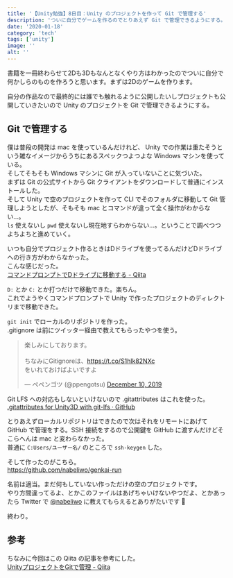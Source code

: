 ```yaml
---
title: '【Unity勉強】8日目：Unity のプロジェクトを作って Git で管理する'
description: 'ついに自分でゲームを作るのでとりあえず Git で管理できるようにする。'
date: '2020-01-18'
category: 'tech'
tags: ['unity']
image: ''
alt: ''
---
```


書籍を一冊終わらせて2Dも3Dもなんとなくやり方はわかったのでついに自分で何かしらのものを作ろうと思います。まずは2Dのゲームを作ります。

自分の作品なので最終的には誰でも触れるように公開したいしプロジェクトも公開していきたいので Unity のプロジェクトを Git で管理できるようにする。

## Git で管理する

僕は普段の開発は mac を使っているんだけれど、 Unity での作業は重たそうという雑なイメージからうちにあるスペックつよつよな Windows マシンを使っている。  
そしてそもそも Windows マシンに Git が入っていないことに気づいた。  
まずは Git の公式サイトから Git クライアントをダウンロードして普通にインストールした。  
そして Unity で空のプロジェクトを作って CLI でそのフォルダに移動して Git 管理しようとしたが、そもそも mac とコマンドが違って全く操作がわからない…。  
`ls` 使えないし `pwd` 使えないし現在地すらわからない…。ということで調べつつよちよちと進めていく。

いつも自分でプロジェクト作るときはDドライブを使ってるんだけどDドライブへの行き方がわからなかった。  
こんな感じだった。  
[コマンドプロンプトでDドライブに移動する - Qiita](https://qiita.com/Nemy/items/3ab1f91010ea9908d673)

`D:` とか `C:` とか打つだけで移動できた。楽ちん。  
これでようやくコマンドプロンプトで Unity で作ったプロジェクトのディレクトリまで移動できた。

`git init` でローカルのリポジトリを作った。  
.gitignore は前にツイッター経由で教えてもらったやつを使う。

<blockquote class="twitter-tweet"><p lang="ja" dir="ltr">楽しみにしております。<br><br>ちなみにGitignoreは、<a href="https://t.co/S1hlk82NXc">https://t.co/S1hlk82NXc</a><br>をいれておけばよいですよ</p>&mdash; ぺペンゴツ (@ppengotsu) <a href="https://twitter.com/ppengotsu/status/1204205117982953472?ref_src=twsrc%5Etfw">December 10, 2019</a></blockquote> <script async src="https://platform.twitter.com/widgets.js" charset="utf-8"></script>

Git LFS への対応もしないといけないので .gitattributes はこれを使った。  
[.gitattributes for Unity3D with git-lfs · GitHub](https://gist.github.com/nemotoo/b8a1c3a0f1225bb9231979f389fd4f3f)

とりあえずローカルリポジトリはできたので次はそれをリモートにあげて GitHub で管理をする。SSH 接続をするので公開鍵を GitHub に渡すんだけどそこらへんは mac と変わらなかった。  
普通に `C:Users/ユーザー名/` のところで `ssh-keygen` した。

そして作ったのがこちら。  
https://github.com/nabeliwo/genkai-run

名前は適当。まだ何もしていない作っただけの空のプロジェクトです。  
やり方間違ってるよ、とかこのファイルはあげちゃいけないやつだよ、とかあったら Twitter で [@nabeliwo](https://twitter.com/nabeliwo) に教えてもらえるとありがたいです :pray:

終わり。

## 参考

ちなみに今回はこの Qiita の記事を参考にした。  
[UnityプロジェクトをGitで管理 - Qiita](https://qiita.com/cs1000/items/07368892a599b2b7b836)
